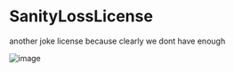 # SanityLossLicense
another joke license because clearly we dont have enough

![image](https://user-images.githubusercontent.com/30705254/132142585-e07edf47-230f-431f-ba1b-b1bb44a46631.png)

